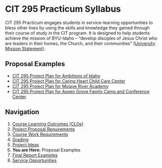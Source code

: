 # CIT 295 Practicum Syllabus
CIT 295 Practicum engages students in service-learning opportunities to bless other lives by
using the skills and knowledge they gained through their course of study in the CIT program. It
is designed to help students achieve the mission of BYU-Idaho – “develop disciples of Jesus
Christ who are leaders in their homes, the Church, and their communities” ([University Mission
Statement](https://www.byui.edu/about/byu-idaho-mission-statement)).

## Proposal Examples

- [CIT 295 Project Plan for Ambitions of Idaho](https://webmailbyui-my.sharepoint.com/:w:/g/personal/kwg6_byui_edu/EUhJdxCXL8hPgxGyWAD4FWcBtvNMEUqVwqMKbXHlgp9_kw?e=iryfrb)
- [CIT 295 Project Plan for Caring Heart Child Care Center](https://webmailbyui-my.sharepoint.com/:w:/g/personal/kwg6_byui_edu/Ed9m_octBLJCqCnhTAEtUPsB9nNEoO3gCHmiV9K-XXUxow?e=2kWPJv)
- [CIT 295 Project Plan for Mojave River Academy](https://webmailbyui-my.sharepoint.com/:w:/g/personal/kwg6_byui_edu/ETrLlqxT33FKvJM6_AekNPkB-7ciBdGiYMQQHqyQMv7Zfg?e=tCT09T)
- [CIT 295 Project Plan for Aspen Grove Family Camp and Conference Center](https://webmailbyui-my.sharepoint.com/:w:/g/personal/kwg6_byui_edu/EZI3NdN4sP5Ful7RgyarVZcBoPyx40YNmZXUGFVba3DRwg?e=8Mj1qS)

## Navigation
1. [Course Learning Outcomes (CLOs)](https://cit295.github.io)
2. [Project Proposal Requirements](https://cit295.github.io/proposal_requirements)
3. [Course Work Requirements](https://cit295.github.io/course_work_requirements)
4. [Grading](https://cit295.github.io/grading)
5. [Project Ideas](https://cit295.github.io/project_ideas)
6. **You are Here:** Proposal Examples
7. [Final Report Examples](https://cit295.github.io/report_examples)
8. [Service Opportunities](https://cit295.github.io/service_opportunities)
